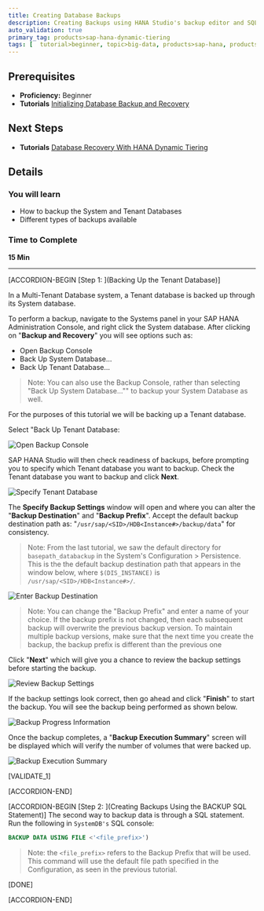 ```yaml
---
title: Creating Database Backups
description: Creating Backups using HANA Studio's backup editor and SQL console.
auto_validation: true
primary_tag: products>sap-hana-dynamic-tiering
tags: [  tutorial>beginner, topic>big-data, products>sap-hana, products>sap-hana-dynamic-tiering, products>sap-hana-studio ]
---
```


## Prerequisites
 - **Proficiency:** Beginner
 - **Tutorials** [Initializing Database Backup and Recovery](https://www.sap.com/)


## Next Steps
 - **Tutorials** [Database Recovery With HANA Dynamic Tiering](https://www.sap.com/)

## Details
### You will learn
- How to backup the System and Tenant Databases
- Different types of backups available

### Time to Complete
**15 Min**

---

[ACCORDION-BEGIN [Step 1: ](Backing Up the Tenant Database)]

In a Multi-Tenant Database system, a Tenant database is backed up through its System database.

To perform a backup, navigate to the Systems panel in your SAP HANA Administration Console, and right click the System database. After clicking on "**Backup and Recovery**" you will see options such as:
- Open Backup Console
- Back Up System Database...
- Back Up Tenant Database...

> Note: You can also use the Backup Console, rather than selecting "Back Up System Database..."" to backup your System Database as well.

For the purposes of this tutorial we will be backing up a Tenant database.

Select "Back Up Tenant Database:

![Open Backup Console](open-backup-console.png)

SAP HANA Studio will then check readiness of backups, before prompting you to specify which Tenant database you want to backup. Check the Tenant database you want to backup and click **Next**.

![Specify Tenant Database](specify-tenant-database.png)

The **Specify Backup Settings** window will open and where you can alter the "**Backup Destination**" and "**Backup Prefix**". Accept the default backup destination path as:
"`/usr/sap/<SID>/HDB<Instance#>/backup/data`"
for consistency.

> Note: From the last tutorial, we saw the default directory for `basepath_databackup` in the System's Configuration > Persistence. This is the the default backup destination path that appears in the window below, where `$(DIS_INSTANCE)` is `/usr/sap/<SID>/HDB<Instance#>/`.

![Enter Backup Destination](backup-destination-setting.png)

> Note: You can change the "Backup Prefix" and enter a name of your choice. If the backup prefix is not changed, then each subsequent backup will overwrite the previous backup version. To maintain multiple backup versions, make sure that the next time you create the backup, the backup prefix is different than the previous one

Click "**Next**" which will give you a chance to review the backup settings before starting the backup.

![Review Backup Settings](review-backup-settings.png)

If the backup settings look correct, then go ahead and click "**Finish**" to start the backup. You will see the backup being performed as shown below.

![Backup Progress Information](backup-progress.png)

Once the backup completes, a "**Backup Execution Summary**" screen will be displayed which will verify the number of volumes that were backed up.

![Backup Execution Summary](backup-execution-summary.png)

[VALIDATE_1]

[ACCORDION-END]

[ACCORDION-BEGIN [Step 2: ](Creating Backups Using the BACKUP SQL Statement)]
The second way to backup data is through a SQL statement. Run the following in `SystemDB's` SQL console:

```SQL
BACKUP DATA USING FILE <'<file_prefix>')
```
> Note: the `<file_prefix>` refers to the Backup Prefix that will be used. This command will use the default file path specified in the Configuration, as seen in the previous tutorial.

[DONE]

[ACCORDION-END]
